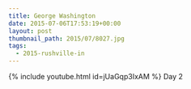 ```yaml
---
title: George Washington
date: 2015-07-06T17:53:19+00:00
layout: post
thumbnail_path: 2015/07/8027.jpg
tags:
  - 2015-rushville-in
---
```

{% include youtube.html id=jUaGqp3IxAM %}
Day 2